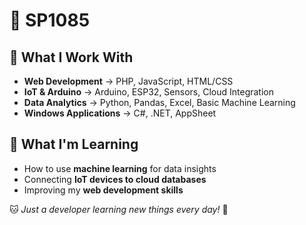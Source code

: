 # 👾 SP1085  

## 🔧 What I Work With  
- **Web Development** → PHP, JavaScript, HTML/CSS  
- **IoT & Arduino** → Arduino, ESP32, Sensors, Cloud Integration  
- **Data Analytics** → Python, Pandas, Excel, Basic Machine Learning  
- **Windows Applications** → C#, .NET, AppSheet  

## 🎯 What I'm Learning  
- How to use **machine learning** for data insights  
- Connecting **IoT devices to cloud databases**  
- Improving my **web development skills**  

🐱 _Just a developer learning new things every day!_ 🚀  
